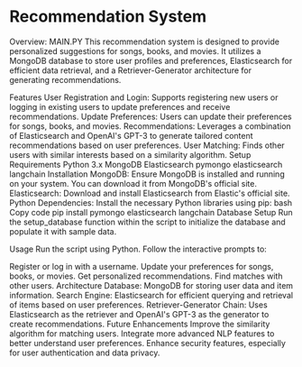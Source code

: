 # Recommendation System
Overview: MAIN.PY
This recommendation system is designed to provide personalized suggestions for songs, books, and movies. It utilizes a MongoDB database to store user profiles and preferences, Elasticsearch for efficient data retrieval, and a Retriever-Generator architecture for generating recommendations.

Features
User Registration and Login: Supports registering new users or logging in existing users to update preferences and receive recommendations.
Update Preferences: Users can update their preferences for songs, books, and movies.
Recommendations: Leverages a combination of Elasticsearch and OpenAI's GPT-3 to generate tailored content recommendations based on user preferences.
User Matching: Finds other users with similar interests based on a similarity algorithm.
Setup
Requirements
Python 3.x
MongoDB
Elasticsearch
pymongo
elasticsearch
langchain
Installation
MongoDB: Ensure MongoDB is installed and running on your system. You can download it from MongoDB's official site.
Elasticsearch: Download and install Elasticsearch from Elastic's official site.
Python Dependencies: Install the necessary Python libraries using pip:
bash
Copy code
pip install pymongo elasticsearch langchain
Database Setup
Run the setup_database function within the script to initialize the database and populate it with sample data.

Usage
Run the script using Python. Follow the interactive prompts to:

Register or log in with a username.
Update your preferences for songs, books, or movies.
Get personalized recommendations.
Find matches with other users.
Architecture
Database: MongoDB for storing user data and item information.
Search Engine: Elasticsearch for efficient querying and retrieval of items based on user preferences.
Retriever-Generator Chain: Uses Elasticsearch as the retriever and OpenAI's GPT-3 as the generator to create recommendations.
Future Enhancements
Improve the similarity algorithm for matching users.
Integrate more advanced NLP features to better understand user preferences.
Enhance security features, especially for user authentication and data privacy.
